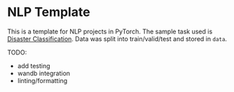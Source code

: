 # NLP Template

This is a template for NLP projects in PyTorch. The sample task used is [Disaster Classification](https://www.kaggle.com/c/nlp-getting-started/overview). Data was split into train/valid/test and stored in `data`.

TODO:
- add testing
- wandb integration
- linting/formatting